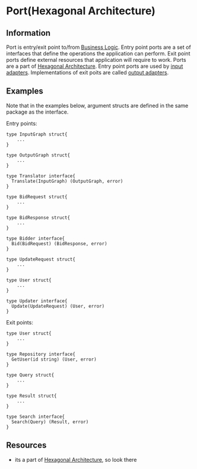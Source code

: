 # Port(Hexagonal Architecture)

## Information

Port is entry/exit point to/from [Business Logic](https://github.com/vimcki/design-principles/blob/master/Business%20Logic.md). Entry point ports are a set of interfaces that define the operations the application can perform. Exit point ports define external resources that application will require to work. Ports are a part of [Hexagonal Architecture](https://github.com/vimcki/design-principles/blob/master/Hexagonal%20Architecture.md). Entry point ports are used by [input adapters](https://github.com/vimcki/design-principles/blob/master/Adapter.md). Implementations of exit poits are called [output adapters](https://github.com/vimcki/design-principles/blob/master/Adapter.md).

## Examples

Note that in the examples below, argument structs are defined in the same package as the interface.

Entry points:

```golang
type InputGraph struct{
	...
}

type OutputGraph struct{
	...
}

type Translator interface{
  Translate(InputGraph) (OutputGraph, error)
}
```

```golang
type BidRequest struct{
	...
}

type BidResponse struct{
	...
}

type Bidder interface{
  Bid(BidRequest) (BidResponse, error)
}
```

```golang
type UpdateRequest struct{
	...
}

type User struct{
	...
}

type Updater interface{
  Update(UpdateRequest) (User, error)
}
```

Exit points:

```golang
type User struct{
	...
}

type Repository interface{
  GetUser(id string) (User, error)
}
```

```golang
type Query struct{
	...
}

type Result struct{
	...
}

type Search interface{
  Search(Query) (Result, error)
}
```

## Resources

- its a part of [Hexagonal Architecture](https://github.com/vimcki/design-principles/blob/master/Hexagonal%20Architecture.md), so look there